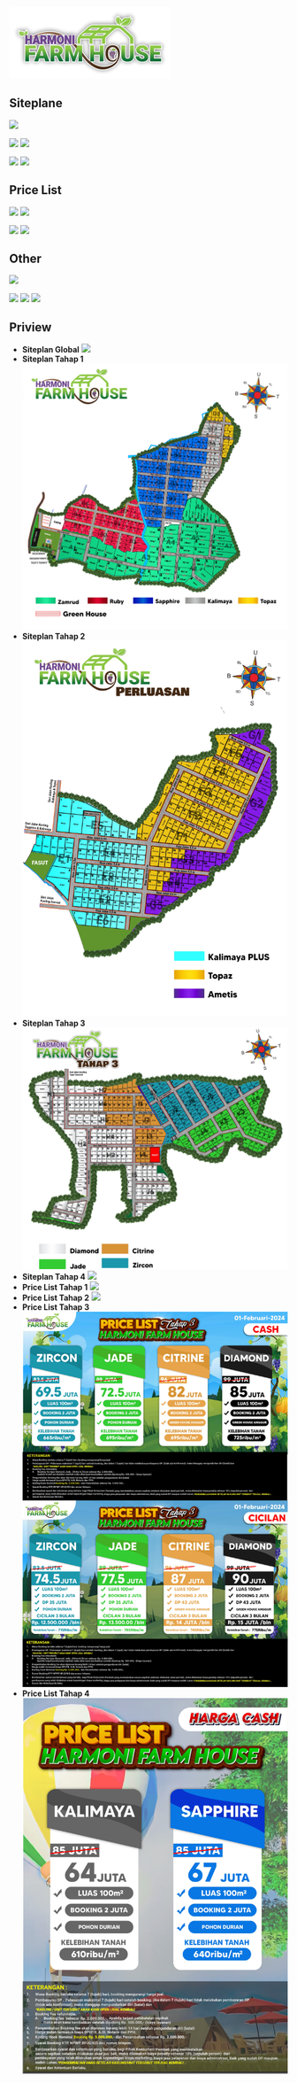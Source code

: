 ![.][def]

[def]: logo/hfh-logo.png

## Siteplane

[![](https://img.shields.io/badge/Global-Download-green.svg)](https://drive.google.com/file/d/1lRxolicYzltCWSEEm5k22YvFA4IUprUH/view?usp=sharing)

[![](https://img.shields.io/badge/Tahap1-Download-blue.svg)](https://drive.google.com/file/d/1BHC6zTRePm0XYG1E3UVxPz5bP9_8EHZ4/view?usp=sharing) [![](https://img.shields.io/badge/Tahap2-Download-blue.svg)](https://drive.google.com/file/d/1Ilxm9m4Gwc6mun_t4goJlj_xkh0OrDOB/view?usp=sharing)

[![](https://img.shields.io/badge/Tahap3-Download-blue.svg)](https://drive.google.com/file/d/1ljksEUi5Z6P1TI6XeFwzBvCd3s1aMbmQ/view?usp=sharing) [![](https://img.shields.io/badge/Tahap4-Download-blue.svg)](https://drive.google.com/file/d/1COlj351CqV3cbFbxSQlsE4qGG0X0b9bn/view?usp=sharing)

## Price List

[![](https://img.shields.io/badge/Tahap1-Download-yellow.svg)](https://drive.google.com/file/d/1m6cZBX89aef5a-qnoCEm9Z8uxk-1itZF/view?usp=sharing) [![](https://img.shields.io/badge/Tahap2-Download-yellow.svg)](https://drive.google.com/file/d/19nS5Vp2OxY8cDriLgf4aEdR3DUijFZZb/view?usp=sharing)

[![](https://img.shields.io/badge/Tahap3-Download-yellow.svg)](https://drive.google.com/file/d/1F7tqYsbqJ-lcTjov4MIDUByF7sGXhS4X/view?usp=sharing) [![](https://img.shields.io/badge/Tahap4-Download-yellow.svg)](https://drive.google.com/file/d/168sAIdxrjVvxvb5NiNbAvDG6h-GpGdZl/view?usp=sharing)

<!-- ## Siteplane Progres

[![](https://img.shields.io/badge/Tahap1-Download-red.svg)](link) [![](https://img.shields.io/badge/Tahap2-Download-red.svg)](link)

[![](https://img.shields.io/badge/Tahap3-Download-red.svg)](link) [![](https://img.shields.io/badge/Tahap4-Download-red.svg)](link) -->

## Other

[![](https://img.shields.io/badge/E|Brocure-Download-purple.svg)](https://drive.google.com/file/d/1ol9JeV7gZ0T7BLahjwIxeWbfATc8RUzh/view?usp=sharing)

[![](https://img.shields.io/badge/Link-Maps-green.svg)](https://t.me/officialharmonifarmhouse) [![](https://img.shields.io/badge/Link-Telegram-blue.svg)](https://t.me/officialharmonifarmhouse) [![](https://img.shields.io/badge/Link-Telegram[mentahan]-blue.svg)](https://t.me/mentahanFVhfh)

## Priview

- **Siteplan Global**
  ![](<img/SiteplanHFH(GLOBAL).jpg>)
- **Siteplan Tahap 1**
  ![](img/SiteplaneHFH1.jpg)
- **Siteplan Tahap 2**
  ![](img/SiteplaneHFH2.jpg)
- **Siteplan Tahap 3**
  ![](img/SiteplaneHFH3.jpg)
- **Siteplan Tahap 4**
  ![](img/SiteplaneHFH4.jpg)
- **Price List Tahap 1**
  ![](img/PLHFH1.jpg)
- **Price List Tahap 2**
  ![](img/PLHFH2.jpg)
- **Price List Tahap 3**
  ![](img/PLHFH3.jpg)
- **Price List Tahap 4**
  ![](img/PLHFH4.jpg)
